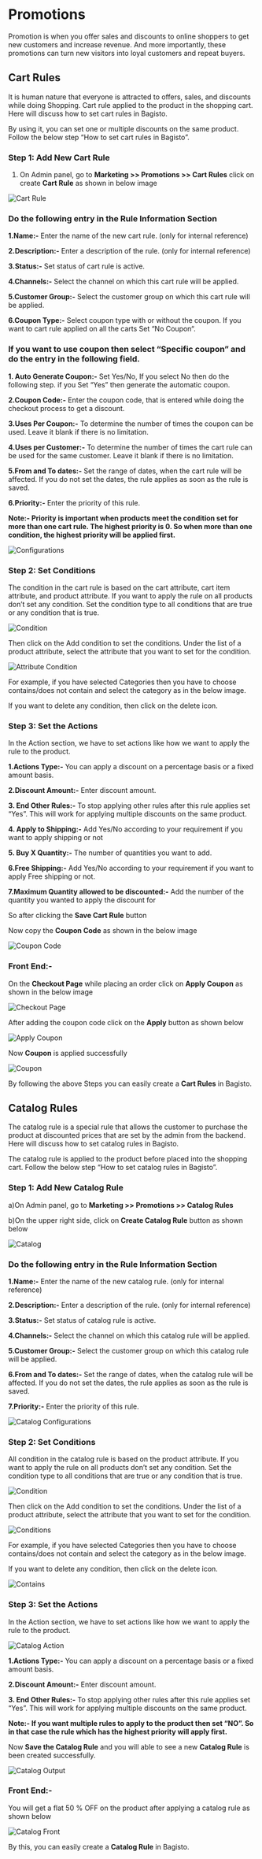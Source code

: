 # Promotions

Promotion is when you offer sales and discounts to online shoppers to get new customers and increase revenue. And more importantly, these promotions can turn new visitors into loyal customers and repeat buyers.

## Cart Rules

It is human nature that everyone is attracted to offers, sales, and discounts while doing Shopping. Cart rule applied to the product in the shopping cart. Here will discuss how to set cart rules in Bagisto.

By using it, you can set one or multiple discounts on the same product. Follow the below step “How to set cart rules in Bagisto”.

### Step 1: Add New Cart Rule

1. On Admin panel, go to **Marketing >> Promotions >> Cart Rules** click on create **Cart Rule** as shown in below image

 ![Cart Rule](../../assets/2.2.0/images/marketing/createCartrule.png)

### Do the following entry in the Rule Information Section

**1.Name:-** Enter the name of the new cart rule. (only for internal reference)

**2.Description:-** Enter a description of the rule. (only for internal reference)

**3.Status:-** Set status of cart rule is active.

**4.Channels:-** Select the channel on which this cart rule will be applied.

**5.Customer Group:-** Select the customer group on which this cart rule will be applied.

**6.Coupon Type:-** Select coupon type with or without the coupon. If you want to cart rule applied on all the carts Set “No Coupon“.

### If you want to use coupon then select “Specific coupon” and do the entry in the following field.

**1. Auto Generate Coupon:-** Set  Yes/No, If you select No then do the following step. if you  Set “Yes” then generate the automatic coupon.

**2.Coupon Code:-** Enter the coupon code, that is entered while doing the checkout process to get a discount.

**3.Uses Per Coupon:-** To determine the number of times the coupon can be used. Leave it blank if there is no limitation.

**4.Uses per Customer:-** To determine the number of times the cart rule can be used for the same customer. Leave it blank if there is no limitation.

**5.From and To dates:-** Set the range of dates, when the cart rule will be affected. If you do not set the dates, the rule applies as soon as the rule is saved.

**6.Priority:-** Enter the priority of this rule.

**Note:-  Priority is important when products meet the condition set for more than one cart rule. The highest priority is 0. So when more than one condition, the highest priority will be applied first.**

 ![Configurations](../../assets/2.2.0/images/marketing/configurations.png)

### Step 2: Set Conditions

The condition in the cart rule is based on the cart attribute, cart item attribute, and product attribute. If you want to apply the rule on all products don’t set any condition. Set the condition type to all conditions that are true or any condition that is true.

 ![Condition](../../assets/2.2.0/images/marketing/condition.png)

Then click on the Add condition to set the conditions. Under the list of a product attribute, select the attribute that you want to set for the condition.

![Attribute Condition](../../assets/2.2.0/images/marketing/attributeCondition.png)

For example, if you have selected Categories then you have to choose contains/does not contain and select the category as in the below image.

If you want to delete any condition, then click on the delete icon.

### Step 3: Set the Actions

In the Action section, we have to set actions like how we want to apply the rule to the product.

**1.Actions Type:-**  You can apply a discount on a percentage basis or a fixed amount basis.

**2.Discount Amount:-** Enter discount amount.

**3. End Other Rules:-** To stop applying other rules after this rule applies set “Yes”. This will work for applying multiple discounts on the same product.

**4. Apply to Shipping:-** Add Yes/No according to your requirement if you want to apply shipping or not 

**5. Buy X Quantity:-** The number of quantities you want to add.

**6.Free Shipping:-** Add Yes/No according to your requirement if you want to apply Free shipping or not. 

**7.Maximum Quantity allowed to be discounted:-** Add the number of the quantity you wanted to apply the discount for

So after clicking the **Save Cart Rule** button 

Now copy the **Coupon Code** as shown in the below image

![Coupon Code](../../assets/2.2.0/images/marketing/couponCode.png)

### Front End:-

On the **Checkout Page** while placing an order click on **Apply Coupon** as shown in the below image 

![Checkout Page](../../assets/2.2.0/images/marketing/checkoutPage.png)

After adding the coupon code click on the **Apply** button as shown below 

![Apply Coupon](../../assets/2.2.0/images/marketing/applyCoupon.png)

Now **Coupon** is applied successfully 

![Coupon](../../assets/2.2.0/images/marketing/couponApplied.png)

By following the above Steps you can easily create a **Cart Rules** in Bagisto.


## Catalog Rules

The catalog rule is a special rule that allows the customer to purchase the product at discounted prices that are set by the admin from the backend. Here will discuss how to set catalog rules in Bagisto.

The catalog rule is applied to the product before placed into the shopping cart. Follow the below step “How to set catalog rules in Bagisto”.

### Step 1: Add New Catalog Rule

a)On Admin panel, go to **Marketing >> Promotions >> Catalog Rules**

b)On the upper right side, click on **Create Catalog Rule** button as shown below

![Catalog](../../assets/2.2.0/images/marketing/catalogRule.png)

### Do the following entry in the Rule Information Section

**1.Name:-** Enter the name of the new catalog rule. (only for internal reference)

**2.Description:-** Enter a description of the rule. (only for internal reference)

**3.Status:-** Set status of catalog rule is active.

**4.Channels:-** Select the channel on which this catalog rule will be applied.

**5.Customer Group:-** Select the customer group on which this catalog rule will be applied.

**6.From and To dates:-** Set the range of dates, when the catalog rule will be affected. If you do not set the dates, the rule applies as soon as the rule is saved.

**7.Priority:-** Enter the priority of this rule.

![Catalog Configurations](../../assets/2.2.0/images/marketing/catalogConfigurations.png)

### Step 2: Set Conditions

All condition in the catalog rule is based on the product attribute. If you want to apply the rule on all products don’t set any condition. Set the condition type to all conditions that are true or any condition that is true.

![Condition](../../assets/2.2.0/images/marketing/condition.png)

Then click on the Add condition to set the conditions. Under the list of a product attribute, select the attribute that you want to set for the condition.

![Conditions](../../assets/2.2.0/images/marketing/catalogConditions.png)

For example, if you have selected Categories then you have to choose contains/does not contain and select the category as in the below image.

If you want to delete any condition, then click on the delete icon.

![Contains](../../assets/2.2.0/images/marketing/contains.png)

### Step 3: Set the Actions

In the Action section, we have to set actions like how we want to apply the rule to the product.

![Catalog Action](../../assets/2.2.0/images/marketing/catalogAction.png)

**1.Actions Type:-**  You can apply a discount on a percentage basis or a fixed amount basis.

**2.Discount Amount:-** Enter discount amount.

**3. End Other Rules:-** To stop applying other rules after this rule applies set “Yes”. This will work for applying multiple discounts on the same product.

**Note:- If you want multiple rules to apply to the product then set “NO”. So in that case the rule which has the highest priority will apply first.**

Now **Save the Catalog Rule** and you will able to see a new **Catalog Rule** is been created successfully.

![Catalog Output](../../assets/2.2.0/images/marketing/catalogOutput.png)

### Front End:-

You will get a flat 50 % OFF on the product after applying a catalog rule  as shown below 

![Catalog Front](../../assets/2.2.0/images/marketing/catalogFront.png)

By this, you can easily create a **Catalog Rule** in Bagisto.
